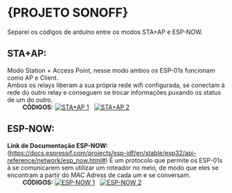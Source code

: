 # {PROJETO SONOFF}

Separei os códigos de arduíno entre os modos STA+AP e ESP-NOW.

## STA+AP:
Modo Station + Access Point, nesse modo ambos os ESP-01s funcionam como AP e Client.<br>
Ambos os relays liberam a sua própria rede wifi configurada, se conectam à rede do outro relay e conseguem se trocar informações puxando os status de um do outro.<br>
&nbsp;&nbsp;&nbsp;&nbsp;&nbsp;&nbsp;&nbsp;&nbsp;&nbsp;**CÓDIGOS:** [![STA+AP 1](https://img.shields.io/badge/STA%2BAP%201-blue)](STAAP1.ino)&nbsp;&nbsp;
[![STA+AP 2](https://img.shields.io/badge/STA%2BAP%202-blue)](STAAP2.ino)


## ESP-NOW: 
**Link de Documentação ESP-NOW:** (https://docs.espressif.com/projects/esp-idf/en/stable/esp32/api-reference/network/esp_now.html#)
É um protocolo que permite os ESP-01s à se comunicarem sem utilizar um roteador no meio, de modo que eles se encontram a partir do MAC Adress de cada um e se conversam.<br>
&nbsp;&nbsp;&nbsp;&nbsp;&nbsp;&nbsp;&nbsp;&nbsp;&nbsp;**CÓDIGOS:** [![ESP-NOW 1](https://img.shields.io/badge/ESP--NOW%201-blue)](ESPNOW1.ino)&nbsp;&nbsp;
[![ESP-NOW 2](https://img.shields.io/badge/ESP--NOW%202-blue)](ESPNOW2.ino)